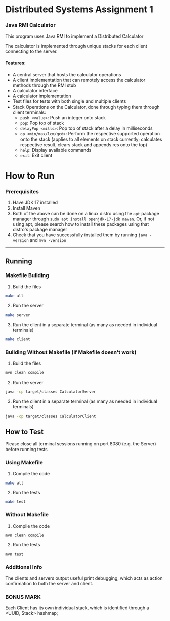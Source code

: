 # Distributed Systems Assignment 1

### Java RMI Calculator

This program uses Java RMI to implement a Distributed Calculator

The calculator is implemented through unique stacks for each client connecting to the server. 

#### Features:
- A central server that hosts the calculator operations
- A client implementation that can remotely access the calculator methods through the RMI stub
- A calculator interface
- A calculator implementation
- Test files for tests with both single and multiple clients
- Stack Operations on the Calculator, done through typing them through client terminals:
    - `push <value>`: Push an integer onto stack
    - `pop`: Pop top of stack
    - `delayPop <mills>`: Pop top of stack after a delay in milliseconds
    - `op <min/max/lcm/gcd>`: Perform the respective supported operation onto the stack (applies to all elements on stack currently; calculates respective result, clears stack and appends res onto the top)
    - `help`: Display available commands
    - `exit`: Exit client  


# How to Run

### Prerequisites
1. Have JDK 17 installed
2. Install Maven
3. Both of the above can be done on a linux distro using the `apt` package manager through `sudo apt install openjdk-17-jdk maven`. Or, if not using apt, please search how to install these packages using that distro's package manager
4. Check that you have successfully installed them by running `java -version` and `mvn -version`


----

## Running

### Makefile Building
1. Build the files
```bash
make all
```
2. Run the server
```bash
make server
```
3. Run the client in a separate terminal (as many as needed in individual terminals)
```bash
make client
```

### Building Without Makefile (If Makefile doesn't work)
1. Build the files
```bash
mvn clean compile
```
2. Run the server
```bash
java -cp target/classes CalculatorServer
```
3. Run the client in a separate terminal (as many as needed in individual terminals)
```bash
java -cp target/classes CalculatorClient
```


## How to Test
Please close all terminal sessions running on port 8080 (e.g. the Server) before running tests
### Using Makefile
1. Compile the code
```bash
make all
```
2. Run the tests
```bash
make test
```

### Without Makefile
1. Compile the code
```bash
mvn clean compile
```
2. Run the tests
```bash
mvn test
```

### Additional Info
The clients and servers output useful print debugging, which acts as action confirmation to both the server and client.

### BONUS MARK
Each Client has its own individual stack, which is identified through a <UUID, Stack> hashmap;
